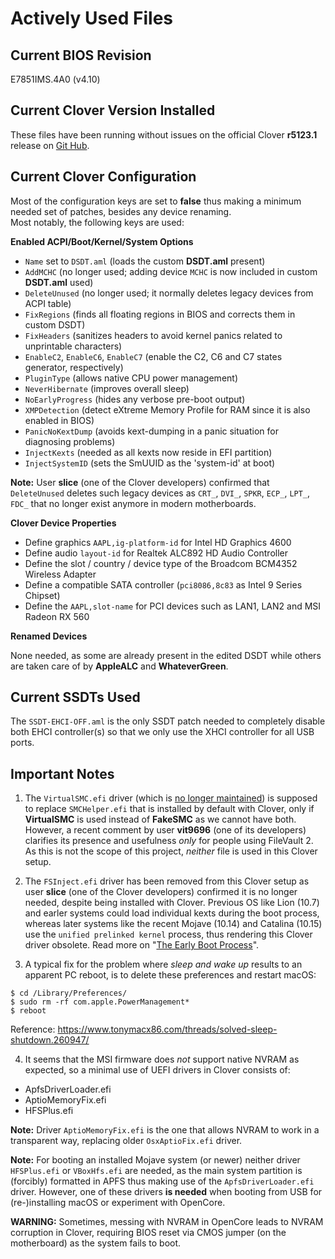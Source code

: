 # Actively Used Files

## Current BIOS Revision

E7851IMS.4A0 (v4.10)

## Current Clover Version Installed

These files have been running without issues on the official Clover **r5123.1** release on [Git Hub](https://github.com/CloverHackyColor/CloverBootloader/releases).

## Current Clover Configuration

Most of the configuration keys are set to **false** thus making a minimum needed set of patches, besides any device renaming.<br/>
Most notably, the following keys are used:

**Enabled ACPI/Boot/Kernel/System Options**
* `Name` set to `DSDT.aml` (loads the custom **DSDT.aml** present)
* `AddMCHC` (no longer used; adding device `MCHC` is now included in custom **DSDT.aml** used)
* `DeleteUnused` (no longer used; it normally deletes legacy devices from ACPI table)
* `FixRegions` (finds all floating regions in BIOS and corrects them in custom DSDT)
* `FixHeaders` (sanitizes headers to avoid kernel panics related to unprintable characters)
* `EnableC2`, `EnableC6`, `EnableC7` (enable the C2, C6 and C7 states generator, respectively)
* `PluginType` (allows native CPU power management)
* `NeverHibernate` (improves overall sleep)
* `NoEarlyProgress` (hides any verbose pre-boot output)
* `XMPDetection` (detect eXtreme Memory Profile for RAM since it is also enabled in BIOS)
* `PanicNoKextDump` (avoids kext-dumping in a panic situation for diagnosing problems)
* `InjectKexts` (needed as all kexts now reside in EFI partition)
* `InjectSystemID` (sets the SmUUID as the 'system-id' at boot)

**Note:** User **slice** (one of the Clover developers) confirmed that `DeleteUnused` deletes such legacy devices as `CRT_`, `DVI_`, `SPKR`, `ECP_`, `LPT_`, `FDC_` that no longer exist anymore in modern motherboards.

**Clover Device Properties**
* Define graphics `AAPL,ig-platform-id` for Intel HD Graphics 4600
* Define audio `layout-id` for Realtek ALC892 HD Audio Controller
* Define the slot / country / device type of the Broadcom BCM4352 Wireless Adapter
* Define a compatible SATA controller (`pci8086,8c83` as Intel 9 Series Chipset)
* Define the `AAPL,slot-name` for PCI devices such as LAN1, LAN2 and MSI Radeon RX 560

**Renamed Devices**

None needed, as some are already present in the edited DSDT while others are taken care of by **AppleALC** and **WhateverGreen**.

## Current SSDTs Used

The `SSDT-EHCI-OFF.aml` is the only SSDT patch needed to completely disable both EHCI controller(s) so that we only use the XHCI controller for all USB ports.

## Important Notes

1. The `VirtualSMC.efi` driver (which is [no longer maintained](https://github.com/acidanthera/VirtualSMC/tree/master/EfiDriver)) is supposed to replace `SMCHelper.efi` that is installed by default with Clover, only if **VirtualSMC** is used instead of **FakeSMC** as we cannot have both. However, a recent comment by user **vit9696** (one of its developers) clarifies its presence and usefulness _only_ for people using FileVault 2. As this is not the scope of this project, _neither_ file is used in this Clover setup.

2. The `FSInject.efi` driver has been removed from this Clover setup as user **slice** (one of the Clover developers) confirmed it is no longer needed, despite being installed with Clover. Previous OS like Lion (10.7) and earler systems could load individual kexts during the boot process, whereas later systems like the recent Mojave (10.14) and Catalina (10.15) use the `unified prelinked kernel` process, thus rendering this Clover driver obsolete. Read more on "[The Early Boot Process](https://developer.apple.com/library/archive/documentation/Darwin/Conceptual/KernelProgramming/booting/booting.html)".

3. A typical fix for the problem where *sleep and wake up* results to an apparent PC reboot, is to delete these preferences and restart macOS:

```
$ cd /Library/Preferences/
$ sudo rm -rf com.apple.PowerManagement*
$ reboot
```

Reference: https://www.tonymacx86.com/threads/solved-sleep-shutdown.260947/

4. It seems that the MSI firmware does *not* support native NVRAM as expected, so a minimal use of UEFI drivers in Clover consists of:

* ApfsDriverLoader.efi
* AptioMemoryFix.efi
* HFSPlus.efi

**Note:** Driver `AptioMemoryFix.efi` is the one that allows NVRAM to work in a transparent way, replacing older `OsxAptioFix.efi` driver.

**Note:** For booting an installed Mojave system (or newer) neither driver `HFSPlus.efi` or `VBoxHfs.efi` are needed, as the main system partition is (forcibly) formatted in APFS thus making use of the `ApfsDriverLoader.efi` driver. However, one of these drivers **is needed** when booting from USB for (re-)installing macOS or experiment with OpenCore.

**WARNING:** Sometimes, messing with NVRAM in OpenCore leads to NVRAM corruption in Clover, requiring BIOS reset via CMOS jumper (on the motherboard) as the system fails to boot.
